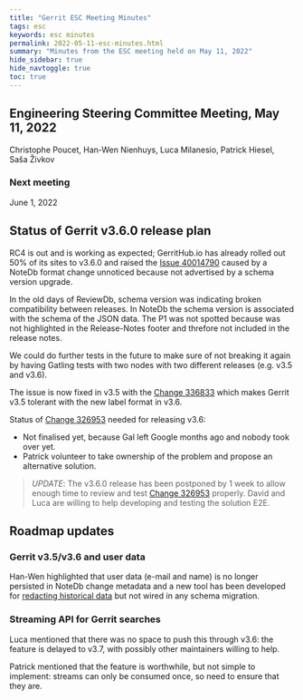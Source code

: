 ```yaml
---
title: "Gerrit ESC Meeting Minutes"
tags: esc
keywords: esc minutes
permalink: 2022-05-11-esc-minutes.html
summary: "Minutes from the ESC meeting held on May 11, 2022"
hide_sidebar: true
hide_navtoggle: true
toc: true
---
```


## Engineering Steering Committee Meeting, May 11, 2022

Christophe Poucet, Han-Wen Nienhuys, Luca Milanesio, Patrick Hiesel, Saša Živkov

### Next meeting

June 1, 2022

## Status of Gerrit v3.6.0 release plan

RC4 is out and is working as expected; GerritHub.io has already rolled out 50% of
its sites to v3.6.0 and raised the [Issue 40014790](https://issues.gerritcodereview.com/issues/40014790)
caused by a NoteDb format change unnoticed because not advertised by a schema
version upgrade.

In the old days of ReviewDb, schema version was indicating broken compatibility
between releases. In NoteDb the schema version is associated with the schema
of the JSON data. The P1 was not spotted because was not highlighted in the
Release-Notes footer and threfore not included in the release notes.

We could do further tests in the future to make sure of not breaking it again
by having Gatling tests with two nodes with two different releases
(e.g. v3.5 and v3.6).

The issue is now fixed in v3.5 with the [Change 336833](https://gerrit-review.googlesource.com/c/gerrit/+/336883)
which makes Gerrit v3.5 tolerant with the new label format in v3.6.

Status of [Change 326953](https://gerrit-review.googlesource.com/c/gerrit/+/326953)
needed for releasing v3.6:
- Not finalised yet, because Gal left Google months ago and nobody took over yet.
- Patrick volunteer to take ownership of the problem and propose an alternative solution.

> *UPDATE*: The v3.6.0 release has been postponed by 1 week to allow enough time to
> review and test [Change 326953](https://gerrit-review.googlesource.com/c/gerrit/+/326953)
> properly. David and Luca are willing to help developing and testing the solution E2E.

## Roadmap updates

### Gerrit v3.5/v3.6 and user data

Han-Wen highlighted that user data (e-mail and name) is no longer persisted in
NoteDb change metadata and a new tool has been developed for
[redacting historical data](https://gerrit.googlesource.com/gerrit/+/08b89f6666f4a0fe1c026629e12a5430b6950932/java/com/google/gerrit/server/notedb/CommitRewriter.java#112)
but not wired in any schema migration.

### Streaming API for Gerrit searches

Luca mentioned that there was no space to push this through v3.6: the feature is
delayed to v3.7, with possibly other maintainers willing to help.

Patrick mentioned that the feature is worthwhile, but not simple to implement:
streams can only be consumed once, so need to ensure that they are.

